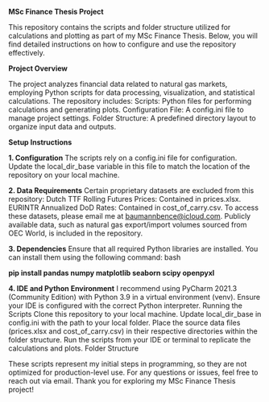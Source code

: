 **MSc Finance Thesis Project**

This repository contains the scripts and folder structure utilized for calculations and plotting as part of my MSc Finance Thesis.
Below, you will find detailed instructions on how to configure and use the repository effectively.



**Project Overview**


The project analyzes financial data related to natural gas markets, employing Python scripts for data processing, visualization, and statistical calculations. The repository includes:
Scripts: Python files for performing calculations and generating plots.
Configuration File: A config.ini file to manage project settings.
Folder Structure: A predefined directory layout to organize input data and outputs.


**Setup Instructions**

**1. Configuration**
The scripts rely on a config.ini file for configuration. Update the local_dir_base variable in this file to match the location of the repository on your local machine.

**2. Data Requirements**
Certain proprietary datasets are excluded from this repository:
Dutch TTF Rolling Futures Prices: Contained in prices.xlsx.
EURINTR Annualized DoD Rates: Contained in cost_of_carry.csv.
To access these datasets, please email me at baumannbence@icloud.com.
Publicly available data, such as natural gas export/import volumes sourced from OEC World, is included in the repository.


**3. Dependencies**
Ensure that all required Python libraries are installed. You can install them using the following command:
bash

**pip install pandas numpy matplotlib seaborn scipy openpyxl**


**4. IDE and Python Environment**
I recommend using PyCharm 2021.3 (Community Edition) with Python 3.9 in a virtual environment (venv). Ensure your IDE is configured with the correct Python interpreter.
Running the Scripts
Clone this repository to your local machine.
Update local_dir_base in config.ini with the path to your local folder.
Place the source data files (prices.xlsx and cost_of_carry.csv) in their respective directories within the folder structure.
Run the scripts from your IDE or terminal to replicate the calculations and plots.
Folder Structure


These scripts represent my initial steps in programming, so they are not optimized for production-level use.
For any questions or issues, feel free to reach out via email.
Thank you for exploring my MSc Finance Thesis project!
